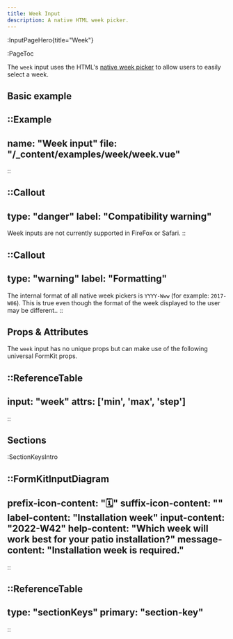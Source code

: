 ```yaml
---
title: Week Input
description: A native HTML week picker.
---
```


:InputPageHero{title="Week"}

:PageToc

The `week` input uses the HTML's [native week picker](https://developer.mozilla.org/en-US/docs/Web/HTML/Element/input/week) to allow users to easily
select a week.

## Basic example

::Example
---
name: "Week input"
file: "/_content/examples/week/week.vue"
---
::

::Callout
---
type: "danger"
label: "Compatibility warning"
---
Week inputs are not currently supported in FireFox or Safari.
::

::Callout
---
type: "warning"
label: "Formatting"
---
The internal format of all native week pickers is <code>YYYY-Www</code> (for example: <code>2017-W06</code>). This is true even though the format of the week displayed to the user may be different.</code>.
::

## Props & Attributes

The `week` input has no unique props but can make use of the following universal
FormKit props.

::ReferenceTable
---
input: "week" 
attrs: ['min', 'max', 'step']
---
::


## Sections

:SectionKeysIntro

::FormKitInputDiagram
---
prefix-icon-content: "🗓"
suffix-icon-content: ""
label-content: "Installation week"
input-content: "2022-W42"
help-content: "Which week will work best for your patio installation?"
message-content: "Installation week is required."
---
::

::ReferenceTable
---
type: "sectionKeys"
primary: "section-key"
---
::

